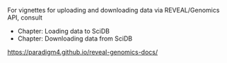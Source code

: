 For vignettes for uploading and downloading data via REVEAL/Genomics API, consult

- Chapter: Loading data to SciDB
- Chapter: Downloading data from SciDB

https://paradigm4.github.io/reveal-genomics-docs/


